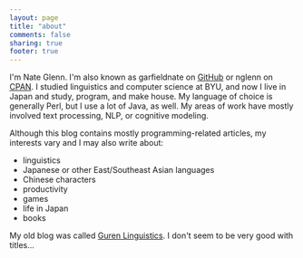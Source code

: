 ```yaml
---
layout: page
title: "about"
comments: false
sharing: true
footer: true
---
```


I'm Nate Glenn. I'm also known as garfieldnate on [GitHub](https://github.com/garfieldnate) or nglenn on [CPAN](https://metacpan.org/author/NGLENN). I studied linguistics and computer science at BYU, and now I live in Japan and study, program, and make house. My language of choice is generally Perl, but I use a lot of Java, as well. My areas of work have mostly involved text processing, NLP, or cognitive modeling.

Although this blog contains mostly programming-related articles, my interests vary and I may also write about:

- linguistics
- Japanese or other East/Southeast Asian languages
- Chinese characters
- productivity
- games
- life in Japan
- books

My old blog was called [Guren Linguistics](http://gurenlinguistics.blogspot.com/). I don't seem to be very good with titles...
